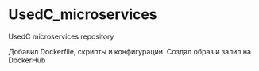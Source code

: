 # UsedC_microservices
UsedC microservices repository

Добавил Dockerfile, скрипты и конфигурации. Создал образ и залил на DockerHub
